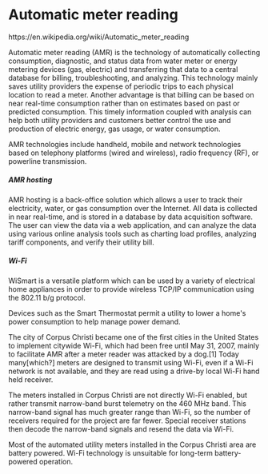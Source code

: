 # Automatic meter reading
<p>https://en.wikipedia.org/wiki/Automatic_meter_reading</p>
<p>Automatic meter reading (AMR) is the technology of automatically collecting consumption, diagnostic, and status data from water meter or energy metering devices (gas, electric) and transferring that data to a central database for billing, troubleshooting, and analyzing. This technology mainly saves utility providers the expense of periodic trips to each physical location to read a meter. Another advantage is that billing can be based on near real-time consumption rather than on estimates based on past or predicted consumption. This timely information coupled with analysis can help both utility providers and customers better control the use and production of electric energy, gas usage, or water consumption.

AMR technologies include handheld, mobile and network technologies based on telephony platforms (wired and wireless), radio frequency (RF), or powerline transmission. </p>
<h5>AMR hosting</h5>
<p>AMR hosting is a back-office solution which allows a user to track their electricity, water, or gas consumption over the Internet. All data is collected in near real-time, and is stored in a database by data acquisition software. The user can view the data via a web application, and can analyze the data using various online analysis tools such as charting load profiles, analyzing tariff components, and verify their utility bill. </p>
<h5>Wi-Fi</h5>
<p>WiSmart is a versatile platform which can be used by a variety of electrical home appliances in order to provide wireless TCP/IP communication using the 802.11 b/g protocol.

Devices such as the Smart Thermostat permit a utility to lower a home's power consumption to help manage power demand.

The city of Corpus Christi became one of the first cities in the United States to implement citywide Wi-Fi, which had been free until May 31, 2007, mainly to facilitate AMR after a meter reader was attacked by a dog.[1] Today many[which?] meters are designed to transmit using Wi-Fi, even if a Wi-Fi network is not available, and they are read using a drive-by local Wi-Fi hand held receiver.

The meters installed in Corpus Christi are not directly Wi-Fi enabled, but rather transmit narrow-band burst telemetry on the 460 MHz band. This narrow-band signal has much greater range than Wi-Fi, so the number of receivers required for the project are far fewer. Special receiver stations then decode the narrow-band signals and resend the data via Wi-Fi.

Most of the automated utility meters installed in the Corpus Christi area are battery powered. Wi-Fi technology is unsuitable for long-term battery-powered operation. </p>
<p></p>
<p></p>
<p></p>
<p></p>
<p></p>
<p></p>
